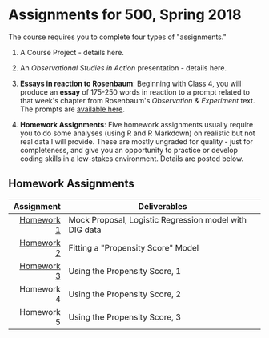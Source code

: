 # Assignments for 500, Spring 2018

The course requires you to complete four types of "assignments." 

1. A Course Project - details here.

2. An *Observational Studies in Action* presentation - details here.

3. **Essays in reaction to Rosenbaum**: Beginning with Class 4, you will produce an **essay** of 175-250 words in reaction to a prompt related to that week's chapter from Rosenbaum's *Observation & Experiment* text. The prompts are [available here](https://github.com/THOMASELOVE/500-2018/blob/master/assignments/essayprompts.md).

4. **Homework Assignments**: Five homework assignments usually require you to do some analyses (using R and R Markdown) on realistic but not real data I will provide. These are mostly ungraded for quality - just for completeness, and give you an opportunity to practice or develop coding skills in a low-stakes environment. Details are posted below.

## Homework Assignments

Assignment   | Deliverables
-----------: | --------------------------------------------------------------------------
[Homework 1](https://github.com/THOMASELOVE/500-2018/tree/master/assignments/homework1) | Mock Proposal, Logistic Regression model with DIG data
[Homework 2](https://github.com/THOMASELOVE/500-2018/tree/master/assignments/homework2) | Fitting a "Propensity Score" Model
[Homework 3](https://github.com/THOMASELOVE/500-2018/tree/master/assignments/homework3) | Using the Propensity Score, 1
Homework 4 | Using the Propensity Score, 2
Homework 5 | Using the Propensity Score, 3

